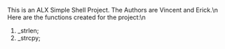 This is an ALX Simple Shell Project. The Authors are Vincent and Erick.\n
Here are the functions created for the project:\n
1. _strlen;
2. _strcpy;
